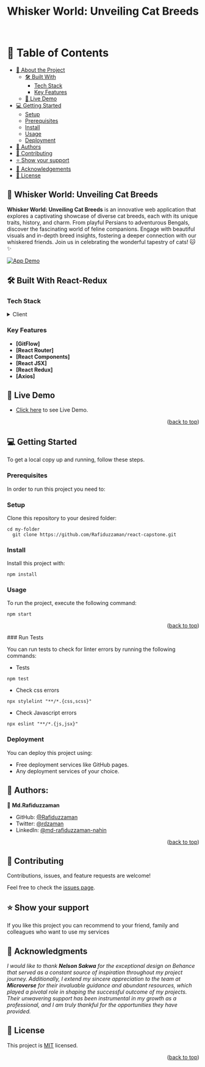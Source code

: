   # Whisker World: Unveiling Cat Breeds
</br>
<a name="readme-top"></a>

<!-- TABLE OF CONTENTS -->

# 📗 Table of Contents

- [📖 About the Project](#about-project)
  - [🛠 Built With](#built-with)
    - [Tech Stack](#tech-stack)
    - [Key Features](#key-features)
  - [🚀 Live Demo](#live-demo)
- [💻 Getting Started](#getting-started)
  - [Setup](#setup)
  - [Prerequisites](#prerequisites)
  - [Install](#install)
  - [Usage](#usage)
  - [Deployment](#deployment)
- [👥 Authors](#authors)
- [🤝 Contributing](#contributing)
- [⭐️ Show your support](#support)
- [🙏 Acknowledgements](#acknowledgements)
- [📝 License](#license)

<!-- PROJECT DESCRIPTION -->

## 📖 Whisker World: Unveiling Cat Breeds <a name="#about-project"></a>

**Whisker World: Unveiling Cat Breeds** is an innovative web application that explores a captivating showcase of diverse cat breeds, each with its unique traits, history, and charm. From playful Persians to adventurous Bengals, discover the fascinating world of feline companions. Engage with beautiful visuals and in-depth breed insights, fostering a deeper connection with our whiskered friends. Join us in celebrating the wonderful tapestry of cats! 🐱✨

[![App Demo](src/assets/previewApp.gif)](link-to-your-video)

## 🛠 Built With <a name="built-with">React-Redux</a>

### Tech Stack <a name="tech-stack"></a>

<details>
  <summary>Client</summary>
  <ul>
    <li><a href="">React.js</a></li>
    <li><a href="">React Redux</a></li>
    <li><a href="">React Testing Library</a></li>
  </ul>
</details>


<!-- Features -->

### Key Features <a name="key-features"></a>


- **[GitFlow]**
- **[React Router]**
- **[React Components]**
- **[React JSX]**
- **[React Redux]**
- **[Axios]**

<!-- LIVE DEMO -->

## 🚀 Live Demo <a name="#live-demo"></a>

- [Click here](https://whisker-world-unveiling-cat-breeds.onrender.com) to see Live Demo.

<p align="right">(<a href="#readme-top">back to top</a>)</p>

<!-- GETTING STARTED -->

## 💻 Getting Started <a name="getting-started"></a>

To get a local copy up and running, follow these steps.

### Prerequisites

In order to run this project you need to:

### Setup

Clone this repository to your desired folder:

```
cd my-folder
  git clone https://github.com/Rafiduzzaman/react-capstone.git
```

### Install

Install this project with:

```
npm install
```

### Usage

To run the project, execute the following command:
```
npm start
```
<p align="right">(<a href="#readme-top">back to top</a>)</p>
### Run Tests

You can run tests to check for linter errors by running the following commands: <br/>
 - Tests
```
npm test
```
 - Check css errors
```
npx stylelint "**/*.{css,scss}"
```
 - Check Javascript errors
```
npx eslint "**/*.{js,jsx}" 
```

### Deployment
You can deploy this project using:
- Free deployment services like GitHub pages.
- Any deployment services of your choice.

<!-- AUTHORS -->

## 👥 Authors: <a name="authors"></a>

👤 **Md.Rafiduzzaman**

- GitHub: [@Rafiduzzaman](https://github.com/Rafiduzzaman)
- Twitter: [@rdzaman](https://twitter.com/rdzaman187468)
- LinkedIn: [@md-rafiduzzaman-nahin](https://www.linkedin.com/in/md-rafiduzzaman-nahin-7431ab1b4/)

<p align="right">(<a href="#readme-top">back to top</a>)</p>


<!-- CONTRIBUTING -->

## 🤝 Contributing <a name="contributing"></a>

Contributions, issues, and feature requests are welcome!

Feel free to check the [issues page](https://github.com/Zafron047/Heartland_Humane/issues).

<!-- SUPPORT -->

## ⭐️ Show your support <a name="support"></a>

If you like this project you can recommend to your friend, family and colleagues who want to use my services

<!-- ACKNOWLEDGEMENTS -->

## 🙏 Acknowledgments <a name="acknowledgements"></a>


*I would like to thank ***Nelson Sakwa*** for the exceptional design on Behance that served as a constant source of inspiration throughout my project journey. Additionally, I extend my sincere appreciation to the team at **Microverse** for their invaluable guidance and abundant resources, which played a pivotal role in shaping the successful outcome of my projects. Their unwavering support has been instrumental in my growth as a professional, and I am truly thankful for the opportunities they have provided.*

## 📝 License <a name="license"></a>

This project is [MIT](./LICENSE) licensed.
<p align="right">(<a href="#readme-top">back to top</a>)</p>